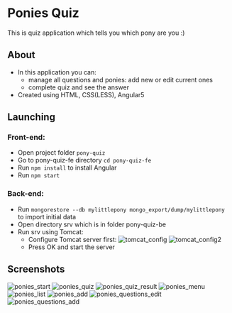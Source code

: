 # Ponies Quiz
This is quiz application which tells you which pony are you :)

## About
* In this application you can:
  - manage all questions and ponies: add new or edit current ones
  - complete quiz and see the answer
* Created using HTML, CSS(LESS), Angular5

## Launching

### Front-end:
* Open project folder `pony-quiz`
* Go to pony-quiz-fe directory `cd pony-quiz-fe`
* Run `npm install` to install Angular
* Run `npm start`

### Back-end:
* Run `mongorestore --db mylittlepony mongo_export/dump/mylittlepony` to import initial data
* Open directory srv which is in folder pony-quiz-be
* Run srv using Tomcat:
  - Configure Tomcat server first:
![tomcat_config](https://user-images.githubusercontent.com/17141606/40879024-81098548-66a2-11e8-90c0-aaf233fce745.png)
![tomcat_config2](https://user-images.githubusercontent.com/17141606/40879023-80e921b8-66a2-11e8-9227-4e6a4e8e3f85.png)
  - Press OK and start the server

## Screenshots

![ponies_start](https://user-images.githubusercontent.com/17141606/40878857-e110ebf0-669f-11e8-84ad-beef7609835f.PNG)
![ponies_quiz](https://user-images.githubusercontent.com/17141606/40878855-e0c97770-669f-11e8-81c3-32a75b2fc669.PNG)
![ponies_quiz_result](https://user-images.githubusercontent.com/17141606/40878856-e0ed7878-669f-11e8-8b6f-84bf9b7e4853.PNG)
![ponies_menu](https://user-images.githubusercontent.com/17141606/40878858-e12a3632-669f-11e8-96aa-06af03da2c67.PNG)
![ponies_list](https://user-images.githubusercontent.com/17141606/40878859-e14a2d2a-669f-11e8-9076-fd7eda80924b.PNG)
![ponies_add](https://user-images.githubusercontent.com/17141606/40878852-e05fe378-669f-11e8-9161-b87fc1e16cb3.PNG)
![ponies_questions_edit](https://user-images.githubusercontent.com/17141606/40878853-e07f8afc-669f-11e8-9f3b-53279daa33bb.PNG)
![ponies_questions_add](https://user-images.githubusercontent.com/17141606/40878854-e0a33b82-669f-11e8-8710-f097d1e0afcd.PNG)
